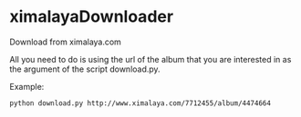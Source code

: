 # ximalayaDownloader
Download from ximalaya.com

All you need to do is using the url of the album that you are interested in as the argument of the script download.py.

Example:

    python download.py http://www.ximalaya.com/7712455/album/4474664
